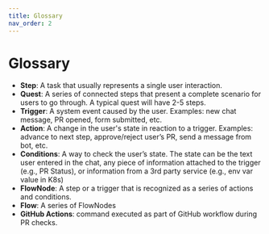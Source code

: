 ```yaml
---
title: Glossary
nav_order: 2
---
```

# Glossary

- **Step**: A task that usually represents a single user interaction.
- **Quest**: A series of connected steps that present a complete scenario for users to go through. A typical quest will have 2-5 steps.
- **Trigger**: A system event caused by the user. Examples: new chat message, PR opened, form submitted, etc.
- **Action**: A change in the user's state in reaction to a trigger. Examples: advance to next step, approve/reject user’s PR, send a message from bot, etc.
- **Conditions**: A way to check the user’s state. The state can be the text user entered in the chat, any piece of information attached to the trigger (e.g., PR Status), or information from a 3rd party service (e.g., env var value in K8s)
- **FlowNode**: A step or a trigger that is recognized as a series of actions and conditions.
- **Flow**: A series of FlowNodes
- **GitHub Actions**: command executed as part of GitHub workflow during PR checks.
